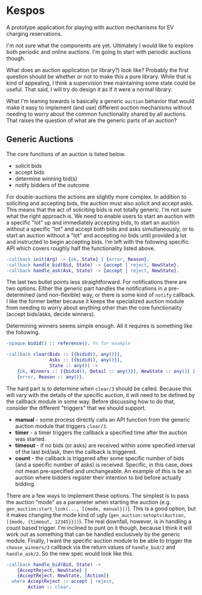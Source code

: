 # Kespos

A prototype application for playing with auction mechanisms for EV
charging reservations.

I'm not sure what the components are yet. Ultimately I would like to
explore both periodic and online auctions. I'm going to start with
periodic auctions though.

What does an auction application (or library?) look like? Probably the
first question should be whether or not to make this a pure
library. While that is kind of appealing, I think a supervision tree
maintaining some state could be useful. That said, I will try do
design it as if it were a normal library.

What I'm leaning towards is basically a generic `auction` behavior
that would make it easy to implement (and use) different auction
mechanisms without needing to worry about the common functionality
shared by all auctions. That raises the question of what are the
generic parts of an auction?

## Generic Auctions

The core functions of an auction is listed below.

* solicit bids
* accept bids
* determine winning bid(s)
* notify bidders of the outcome

For double-auctions the actions are slightly more complex. In addition
to soliciting and accepting bids, the auction must also solicit and
accept asks. This means that the act of soliciting bids is not totally
generic. I'm not sure what the right approach is. We need to enable
users to start an auction with a specific "lot" up and immediately
accepting bids, to start an auction without a specific "lot" and
accept both bids and asks simultaneously, or to start an auction
without a "lot" and accepting no bids until provided a lot and
instructed to begin accepting bids. I'm left with the following
specific API which covers roughly half the functionality listed above.

```erlang
-callback init(Arg) -> {ok, State} | {error, Reason}.
-callback handle_bid(Bid, State) -> {accept | reject, NewState}.
-callback handle_ask(Ask, State) -> {accept | reject, NewState}.
```

The last two bullet points less straightforward. For notifications
there are two options. Either the generic part handles the
notifications in a pre-determined (and non-flexible) way, or there is
some kind of `notify` callback. I like the former better because it
keeps the specialized auction module from needing to worry about
anything other than the core functionality (accept bids/asks, decide
winners).

Determining winners seems simple enough. All it requires is something
like the following.

```erlang
-opaque bidid() :: reference(). %% for example

-callback clear(Bids :: [{bidid(), any()}],
                Asks :: [{bidid(), any()}],
                State :: any()) ->
    {ok, Winners :: [{bidid(), Detail :: any()}], NewState :: any()} |
    {error, Reason :: any()}.
```

The hard part is to determine *when* `clear/3` should be
called. Because this will vary with the details of the specific
auction, it will need to be defined by the callback module in some
way. Before discussing how to do that, consider the different
"triggers" that we should support.

* **manual** - some process directly calls an API function from the
  generic auction module that triggers `clear/3`.
* **timer** - a timer triggers the callback a specified time after the
  auction was started.
* **timeout** - if no bids (or asks) are received within some
  specified interval of the last bid/ask, then the callback is
  triggered.
* **count** - the callback is triggered after some specific number of
  bids (and a specific number of asks) is received. Specific, in this
  case, does not mean pre-specified and unchangeable. An example
  of this is be an auction where bidders register their intention to
  bid before actually bidding.

There are a few ways to implement these options. The simplest is to
pass the auction "mode" as a parameter when starting the auction
(e.g. `gen_auction:start_link(..., [{mode, manual}])`). This is a good
option, but it makes changing the mode kind of ugly
(`gen_auction:setopts(Auction, [{mode, {timeout, 12345}}])`). The real
downfall, however, is in handling a count based trigger. I'm inclined
to punt on it though, because I think it will work out as something
that can be handled exclusively by the generic module. Finally, I want
the specific auction module to be able to trigger the
`choose_winners/3` callback via the return values of `handle_bid/2`
and `handle_ask/2`. So the new spec would look like this.

```erlang
-callback handle_bid(Bid, State) ->
    {AcceptReject, NewState} |
    {AcceptReject, NewState, [Action]}
  where AcceptReject :: accept | reject,
        Action :: clear.
```
